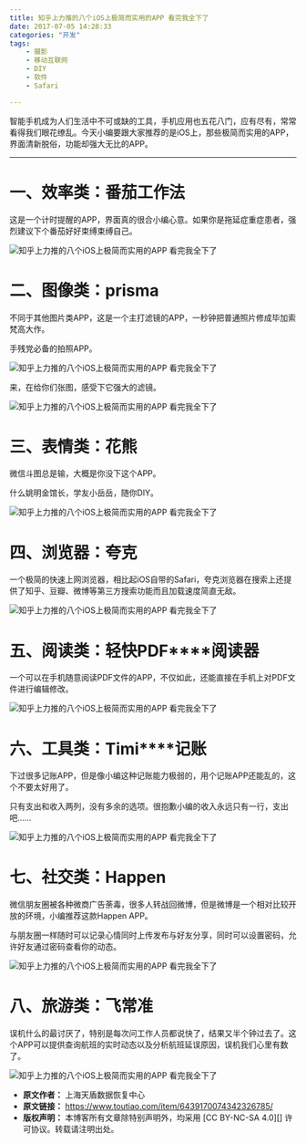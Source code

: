 ```yaml
---
title: 知乎上力推的八个iOS上极简而实用的APP 看完我全下了
date: 2017-07-05 14:28:33
categories: "开发"
tags:
	- 摄影
	- 移动互联网
	- DIY
	- 软件
	- Safari

---
```


智能手机成为人们生活中不可或缺的工具，手机应用也五花八门，应有尽有，常常看得我们眼花缭乱。今天小编要跟大家推荐的是iOS上，那些极简而实用的APP，界面清新脱俗，功能却强大无比的APP。

--------------------

# **一、效率类：番茄工作法** #

这是一个计时提醒的APP，界面真的很合小编心意。如果你是拖延症重症患者，强烈建议下个番茄好好束缚束缚自己。

![知乎上力推的八个iOS上极简而实用的APP 看完我全下了][iOS_APP]

# **二、图像类：prisma**    #

不同于其他图片类APP，这是一个主打滤镜的APP，一秒钟把普通照片修成毕加索梵高大作。

手残党必备的拍照APP。

![知乎上力推的八个iOS上极简而实用的APP 看完我全下了][iOS_APP 1]

来，在给你们张图，感受下它强大的滤镜。

![知乎上力推的八个iOS上极简而实用的APP 看完我全下了][iOS_APP 2]

# **三、表情类：花熊** #

微信斗图总是输，大概是你没下这个APP。

什么姚明金馆长，学友小岳岳，随你DIY。

![知乎上力推的八个iOS上极简而实用的APP 看完我全下了][iOS_APP 3]

# **四、浏览器：夸克** #

一个极简的快速上网浏览器，相比起iOS自带的Safari，夸克浏览器在搜索上还提供了知乎、豆瓣、微博等第三方搜索功能而且加载速度简直无敌。

![知乎上力推的八个iOS上极简而实用的APP 看完我全下了][iOS_APP 4]

# **五、阅读类：轻快PDF****阅读器** #

一个可以在手机随意阅读PDF文件的APP，不仅如此，还能直接在手机上对PDF文件进行编辑修改。

![知乎上力推的八个iOS上极简而实用的APP 看完我全下了][iOS_APP 5]

  


# **六、工具类：Timi****记账** #

下过很多记账APP，但是像小编这种记账能力极弱的，用个记账APP还能乱的，这个不要太好用了。

只有支出和收入两列，没有多余的选项。很抱歉小编的收入永远只有一行，支出吧……

![知乎上力推的八个iOS上极简而实用的APP 看完我全下了][iOS_APP 6]

# **七、社交类：Happen** #

微信朋友圈被各种微商广告荼毒，很多人转战回微博，但是微博是一个相对比较开放的环境，小编推荐这款Happen APP。

与朋友圈一样随时可以记录心情同时上传发布与好友分享，同时可以设置密码，允许好友通过密码查看你的动态。

![知乎上力推的八个iOS上极简而实用的APP 看完我全下了][iOS_APP 7]

# **八、旅游类：飞常准** #

误机什么的最讨厌了，特别是每次问工作人员都说快了，结果又半个钟过去了。这个APP可以提供查询航班的实时动态以及分析航班延误原因，误机我们心里有数了。

![知乎上力推的八个iOS上极简而实用的APP 看完我全下了][iOS_APP 8]


[iOS_APP]: /pro/os/crawler/ZERV-I2VE-ZIIA.jpg
[iOS_APP 1]: /pro/os/crawler/Q3QE-RZFF-UZQY.jpg
[iOS_APP 2]: /pro/os/crawler/BUI7-BIJE-FFMQ.jpg
[iOS_APP 3]: /pro/os/crawler/6JMB-3U2M-UZQE.jpg
[iOS_APP 4]: /pro/os/crawler/MB7Z-NJAZ-N3IB.jpg
[iOS_APP 5]: /pro/os/crawler/M7JM-IUAZ-FRIZ.jpg
[iOS_APP 6]: /pro/os/crawler/ZA2E-6RAV-ARIZ.jpg
[iOS_APP 7]: /pro/os/crawler/MQJ3-MNF3-MFRE.jpg
[iOS_APP 8]: /pro/os/crawler/UNUU-2YQJ-NZQJ.jpg
 *  **原文作者：** 上海天盾数据恢复中心
 *  **原文链接：** https://www.toutiao.com/item/6439170074342326785/
 *  **版权声明：** 本博客所有文章除特别声明外，均采用 [CC BY-NC-SA 4.0][] 许可协议。转载请注明出处。